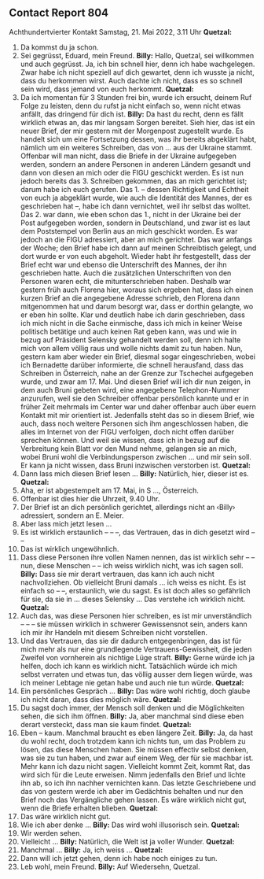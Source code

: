 ## Contact Report 804
Achthundertvierter Kontakt
Samstag, 21. Mai 2022, 3.11 Uhr
**Quetzal:**
1. Da kommst du ja schon.
2. Sei gegrüsst, Eduard, mein Freund.
**Billy:**
Hallo, Quetzal, sei willkommen und auch gegrüsst. Ja, ich bin schnell hier, denn ich habe wachgelegen. Zwar habe ich nicht speziell auf dich gewartet, denn ich wusste ja nicht, dass du herkommen wirst. Auch dachte ich nicht, dass es so schnell sein wird, dass jemand von euch herkommt.
**Quetzal:**
3. Da ich momentan für 3 Stunden frei bin, wurde ich ersucht, deinem Ruf Folge zu leisten, denn du rufst ja nicht einfach so, wenn nicht etwas anfällt, das dringend für dich ist.
**Billy:**
Da hast du recht, denn es fällt wirklich etwas an, das mir langsam Sorgen bereitet. Sieh hier, das ist ein neuer Brief, der mir gestern mit der Morgenpost zugestellt wurde. Es handelt sich um eine Fortsetzung dessen, was ihr bereits abgeklärt habt, nämlich um ein weiteres Schreiben, das von … aus der Ukraine stammt. Offenbar will man nicht, dass die Briefe in der Ukraine aufgegeben werden, sondern an andere Personen in anderen Ländern gesandt und dann von diesen an mich oder die FIGU geschickt werden. Es ist nun jedoch bereits das 3. Schreiben gekommen, das an mich gerichtet ist; darum habe ich euch gerufen. Das 1. – dessen Richtigkeit und Echtheit von euch ja abgeklärt wurde, wie auch die Identität des Mannes, der es geschrieben hat –, habe ich dann vernichtet, weil ihr selbst das wolltet. Das 2. war dann, wie eben schon das 1., nicht in der Ukraine bei der Post aufgegeben worden, sondern in Deutschland, und zwar ist es laut dem Poststempel von Berlin aus an mich geschickt worden. Es war jedoch an die FIGU adressiert, aber an mich gerichtet. Das war anfangs der Woche; den Brief habe ich dann auf meinen Schreibtisch gelegt, und dort wurde er von euch abgeholt. Wieder habt ihr festgestellt, dass der Brief echt war und ebenso die Unterschrift des Mannes, der ihn geschrieben hatte. Auch die zusätzlichen Unterschriften von den Personen waren echt, die mitunterschrieben haben. Deshalb war gestern früh auch Florena hier, woraus sich ergeben hat, dass ich einen kurzen Brief an die angegebene Adresse schrieb, den Florena dann mitgenommen hat und darum besorgt war, dass er dorthin gelangte, wo er eben hin sollte. Klar und deutlich habe ich darin geschrieben, dass ich mich nicht in die Sache einmische, dass ich mich in keiner Weise politisch betätige und auch keinen Rat geben kann, was und wie in bezug auf Präsident Selensky gehandelt werden soll, denn ich halte mich von allem völlig raus und wolle nichts damit zu tun haben.
Nun, gestern kam aber wieder ein Brief, diesmal sogar eingeschrieben, wobei ich Bernadette darüber informierte, die schnell herausfand, dass das Schreiben in Österreich, nahe an der Grenze zur Tschechei aufgegeben wurde, und zwar am 17. Mai. Und diesen Brief will ich dir nun zeigen, in dem auch Bruni gebeten wird, eine angegebene Telephon-Nummer anzurufen, weil sie den Schreiber offenbar persönlich kannte und er in früher Zeit mehrmals im Center war und daher offenbar auch über euern Kontakt mit mir orientiert ist. Jedenfalls steht das so in diesem Brief, wie auch, dass noch weitere Personen sich ihm angeschlossen haben, die alles im Internet von der FIGU verfolgen, doch nicht offen darüber sprechen können. Und weil sie wissen, dass ich in bezug auf die Verbreitung kein Blatt vor den Mund nehme, gelangen sie an mich, wobei Bruni wohl die Verbindungsperson zwischen … und mir sein soll. Er kann ja nicht wissen, dass Bruni inzwischen verstorben ist.
**Quetzal:**
4. Dann lass mich diesen Brief lesen …
**Billy:**
Natürlich, hier, dieser ist es.
**Quetzal:**
5. Aha, er ist abgestempelt am 17. Mai, in S …, Österreich.
6. Offenbar ist dies hier die Uhrzeit, 9.40 Uhr.
7. Der Brief ist an dich persönlich gerichtet, allerdings nicht an ‹Billy› adressiert, sondern an E. Meier.
8. Aber lass mich jetzt lesen …
9. Es ist wirklich erstaunlich – – –, das Vertrauen, das in dich gesetzt wird – –
10. Das ist wirklich ungewöhnlich.
11. Dass diese Personen ihre vollen Namen nennen, das ist wirklich sehr – – nun, diese Menschen – – ich weiss wirklich nicht, was ich sagen soll.
**Billy:**
Dass sie mir derart vertrauen, das kann ich auch nicht nachvollziehen. Ob vielleicht Bruni damals … ich weiss es nicht. Es ist einfach so – –, erstaunlich, wie du sagst. Es ist doch alles so gefährlich für sie, da sie in … dieses Selensky … Das verstehe ich wirklich nicht.
**Quetzal:**
12. Auch das, was diese Personen hier schreiben, es ist mir unverständlich – – – sie müssen wirklich in schwerer Gewissensnot sein, anders kann ich mir ihr Handeln mit diesem Schreiben nicht vorstellen.
13. Und das Vertrauen, das sie dir dadurch entgegenbringen, das ist für mich mehr als nur eine grundlegende Vertrauens-Gewissheit, die jeden Zweifel von vornherein als nichtige Lüge straft.
**Billy:**
Gerne würde ich ja helfen, doch ich kann es wirklich nicht. Tatsächlich würde ich mich selbst verraten und etwas tun, das völlig ausser dem liegen würde, was ich meiner Lebtage nie getan habe und auch nie tun würde.
**Quetzal:**
14. Ein persönliches Gespräch …
**Billy:**
Das wäre wohl richtig, doch glaube ich nicht daran, dass dies möglich wäre.
**Quetzal:**
15. Du sagst doch immer, der Mensch soll denken und die Möglichkeiten sehen, die sich ihm öffnen.
**Billy:**
Ja, aber manchmal sind diese eben derart versteckt, dass man sie kaum findet.
**Quetzal:**
16. Eben – kaum. Manchmal braucht es eben längere Zeit.
**Billy:**
Ja, da hast du wohl recht, doch trotzdem kann ich nichts tun, um das Problem zu lösen, das diese Menschen haben. Sie müssen effectiv selbst denken, was sie zu tun haben, und zwar auf einem Weg, der für sie machbar ist. Mehr kann ich dazu nicht sagen. Vielleicht kommt Zeit, kommt Rat, das wird sich für die Leute erweisen. Nimm jedenfalls den Brief und lichte ihn ab, so ich ihn nachher vernichten kann. Das letzte Geschriebene und das von gestern werde ich aber im Gedächtnis behalten und nur den Brief noch das Vergängliche gehen lassen. Es wäre wirklich nicht gut, wenn die Briefe erhalten blieben.
**Quetzal:**
17. Das wäre wirklich nicht gut.
18. Wie ich aber denke …
**Billy:**
Das wird wohl illusorisch sein.
**Quetzal:**
19. Wir werden sehen.
20. Vielleicht …
**Billy:**
Natürlich, die Welt ist ja voller Wunder.
**Quetzal:**
21. Manchmal …
**Billy:**
Ja, ich weiss …
**Quetzal:**
22. Dann will ich jetzt gehen, denn ich habe noch einiges zu tun.
23. Leb wohl, mein Freund.
**Billy:**
Auf Wiedersehn, Quetzal.